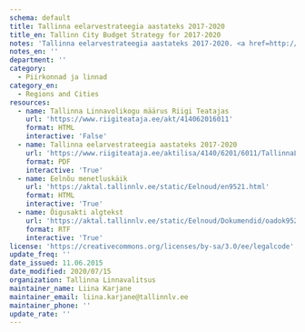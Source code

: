 ```yaml
---
schema: default
title: Tallinna eelarvestrateegia aastateks 2017-2020
title_en: Tallinn City Budget Strategy for 2017-2020
notes: 'Tallinna eelarvestrateegia aastateks 2017-2020. <a href=http://www.tallinn.ee/eelarve>Tallinna eelarved</a>.'
notes_en: ''
department: ''
category:
  - Piirkonnad ja linnad
category_en:
  - Regions and Cities
resources:
  - name: Tallinna Linnavolikogu määrus Riigi Teatajas
    url: 'https://www.riigiteataja.ee/akt/414062016011'
    format: HTML
    interactive: 'False'
  - name: Tallinna eelarvestrateegia aastateks 2017-2020
    url: 'https://www.riigiteataja.ee/aktilisa/4140/6201/6011/TallinnaLVK_m14_lisa.pdf#'
    format: PDF
    interactive: 'True'
  - name: Eelnõu menetluskäik
    url: 'https://aktal.tallinnlv.ee/static/Eelnoud/en9521.html'
    format: HTML
    interactive: 'True'
  - name: Õigusakti algtekst
    url: 'https://aktal.tallinnlv.ee/static/Eelnoud/Dokumendid/oadok9521.rtf'
    format: RTF
    interactive: 'True'
license: 'https://creativecommons.org/licenses/by-sa/3.0/ee/legalcode'
update_freq: ''
date_issued: 11.06.2015
date_modified: 2020/07/15
organization: Tallinna Linnavalitsus
maintainer_name: Liina Karjane
maintainer_email: liina.karjane@tallinnlv.ee
maintainer_phone: ''
update_rate: ''
---
```

